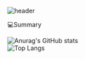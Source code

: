 ![header](https://capsule-render.vercel.app/api?type=slice&color=auto&height=300&section=header&text=Hello%20World&fontSize=90)


💻Summary

![Anurag's GitHub stats](https://github-readme-stats.vercel.app/api?username=kyseul513&show_icons=true&theme=vue)<br>
![Top Langs](https://github-readme-stats.vercel.app/api/top-langs/?username=kyseul513&layout=Demo&theme=vue)





<!--
**kyseul513/kyseul513** is a ✨ _special_ ✨ repository because its `README.md` (this file) appears on your GitHub profile.

Here are some ideas to get you started:

- 🔭 I’m currently working on ...
- 🌱 I’m currently learning ...
- 👯 I’m looking to collaborate on ...
- 🤔 I’m looking for help with ...
- 💬 Ask me about ...
- 📫 How to reach me: ...
- 😄 Pronouns: ...
- ⚡ Fun fact: ...
-->
